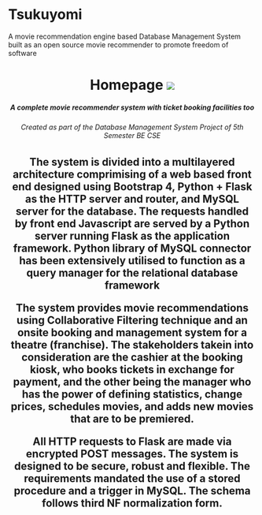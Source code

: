 # Tsukuyomi
A movie recommendation engine based Database Management System built as an open source movie recommender to promote freedom of software
<h1 align="center">
  Homepage
  <img src="https://github.com/vgaurav3011/Tsukuyomi/blob/master/Homepage.png"/>
</h1>
<h5 align="center">A complete movie recommender system with ticket booking facilities too</h5>
<h6 align="center">Created as part of the Database Management System Project of 5th Semester BE CSE</h6> 
<h2 p align="center">
The system is divided into a multilayered architecture comprimising of a web based front end designed using Bootstrap 4, Python + Flask as the HTTP server and router, and MySQL server for the database. The requests handled by front end Javascript are served by a Python server running Flask as the application framework. Python library of MySQL connector has been extensively utilised to function as a query manager for the relational database framework
</p>
<p align="center">
The system provides movie recommendations using Collaborative Filtering technique and an onsite booking and management system for a theatre (franchise). The stakeholders takein into consideration are the cashier at the booking kiosk, who books tickets in exchange for payment, and the other being the manager who has the power of defining statistics, change prices, schedules movies, and adds new movies that are to be premiered.
</p>
<p align="center">
All HTTP requests to Flask are made via encrypted POST messages. The system is designed to be secure, robust and flexible. The requirements mandated the use of a stored procedure and a trigger in MySQL. The schema follows third NF normalization form.
</p>



